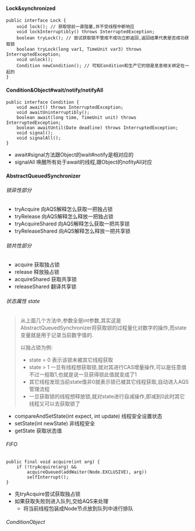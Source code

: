 #### Lock&synchronized 

```
public interface Lock {
    void lock(); // 获取锁前一直阻塞,并不受线程中断响应
    void lockInterruptibly() throws InterruptedException;
    boolean tryLock(); // 尝试获取锁不管成不成功立即返回,返回结果代表是否成功获取锁 
    boolean tryLock(long var1, TimeUnit var3) throws InterruptedException;
    void unlock();
    Condition newCondition(); // 可知Condition和生产它的锁是息息相关绑定在一起的 
}
```

#### Condition&Object#wait/notify/notifyAll

```
public interface Condition {
    void await() throws InterruptedException;
    void awaitUninterruptibly();
    boolean await(long time, TimeUnit unit) throws InterruptedException;
    boolean awaitUntil(Date deadline) throws InterruptedException;
    void signal();
    void signalAll();
}
```

* await#signal方法跟Object的wait#notify是相对应的 
* signalAll 唤醒所有处于await的线程,跟Object的nofityAll对应 

#### AbstractQueuedSynchronizer 

###### 锁异性部分

* tryAcquire  向AQS解释怎么获取一把独占锁
* tryRelease  向AQS解释怎么释放一把独占锁
* tryAcquireShared   向AQS解释怎么获取一把共享锁
* tryReleaseShared   向AQS解释怎么释放一把共享锁

###### 锁共性部分

* acquire 获取独占锁
* release  释放独占锁 
* acquireShared  获取共享锁
* releaseShared  翻译共享锁 

###### 状态属性 state

> 从上面几个方法中,参数全是int参数,其实这是AbstractQueuedSynchronizer将获取锁的过程量化对数字的操作,而state变量就是用于记录当前数字值的.
>
> 以独占锁为例:
>
> * state = 0 表示该锁未被其它线程获取 
> * state > 1 一旦有线程想获取锁,就对其进行CAS增量操作,可以是任意值不过一般取1,也就是说一旦获得锁此值就变成了1
> * 其它线程发现当前state值非0就表示锁已被其它线程获取,自动进入AQS管理流程 
> * 一旦获取锁的线程想释放锁,就对state进行自减操作,即减到0此时其它线程又可以去获取锁了 

* compareAndSetState(int expect, int update) 线程安全设置状态
* setState(int newState) 非线程安全 
* getState 获取状态值  

###### FIFO

```
public final void acquire(int arg) {
    if (!tryAcquire(arg) &&
        acquireQueued(addWaiter(Node.EXCLUSIVE), arg))
        selfInterrupt();
}
```

* 先tryAcquire尝试获取独占锁 
* 如果获取失败则进入队列,交给AQS来处理 
  * 将当前线程包装成Node节点放到队列中进行排队

###### ConditionObject 